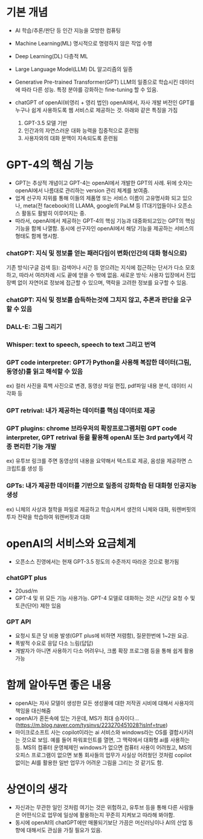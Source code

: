 # 기본 개념

- AI
  학습/추론/판단 등 인간 지능을 모방한 컴퓨팅

- Machine Learning(ML)
  명시적으로 명령하지 않은 작업 수행

- Deep Learning(DL)
  다층적 ML

- Large Language Model(LLM)
  DL 알고리즘의 일종

- Generative Pre-trained Transformer(GPT)
  LLM의 일종으로 학습시킨 데이터에 따라 다른 성능. 특정 분야를 강화하는 fine-tuning 할 수 있음.

- chatGPT of openAI(비영리 + 영리 법인)
  openAI에서, 자사 개발 버전인 GPT를 누구나 쉽게 사용하도록 웹 서비스로 제공하는 것. 아래와 같은 특징을 가짐

  1. GPT-3.5 모델 기반
  2. 인간과의 자연스러운 대화 능력을 집중적으로 훈련됨
  3. 사용자와의 대화 문맥이 지속되도록 훈련됨

# GPT-4의 핵심 기능

  * GPT는 추상적 개념이고 GPT-4는 openAI에서 개발한 GPT의 사례. 뒤에 숫자는 openAI에서 나름대로 관리하는 version 관리 체계를 보여줌.
  * 업계 선구자 지위를 통해 이들의 제품명 또는 서비스 이름이 고유명사화 되고 있으나, meta(전 facebook)의 LLAMA, google의 PaLM 등 IT대기업들이나 오픈소스 활동도 활발히 이루어지는 중.
  * 따라서, openAI에서 제공하는 GPT-4의 핵심 기능과 대중화되고있는 GPT의 핵심 기능을 함께 나열함. 동시에 선구자인 openAI에서 해당 기능을 제공하는 서비스의 형태도 함께 명시함.

### chatGPT: 지식 및 정보를 얻는 패러다임이 변화(인간의 대화 형식으로)

  기존 방식(구글 검색 등): 검색어나 시간 등 얻으려는 지식에 접근하는 단서가 다소 모호하고, 따라서 여러차례 시도 끝에 얻을 수 밖에 없음.
  새로운 방식: 사용자 입장에서 진입장벽 없이 자연어로 정보에 접근할 수 있으며, 맥락을 고려한 정보를 요구할 수 있음.

### chatGPT: 지식 및 정보를 습득하는것에 그치지 않고, 추론과 판단을 요구할 수 있음

### DALL-E: 그림 그리기

### Whisper: text to speech, speech to text 그리고 번역

### GPT code interpreter: GPT가 Python을 사용해 복잡한 데이터(그림, 동영상)를 읽고 해석할 수 있음

  ex) 컬러 사진을 흑백 사진으로 변경, 동영상 파일 편집, pdf파일 내용 분석, 데이터 시각화 등

### GPT retrival: 내가 제공하는 데이터를 핵심 데이터로 제공

### GPT plugins: chrome 브라우저의 확장프로그램처럼 GPT code interpreter, GPT retrival 등을 활용해 openAI 또는 3rd party에서 각종 편리한 기능 개발

  ex) 유투브 링크를 주면 동영상의 내용을 요약해서 텍스트로 제공, 음성을 제공하면 스크립트를 생성 등

### GPTs: 내가 제공한 데이터를 기반으로 일종의 강화학습 된 대화형 인공지능 생성

  ex) 니체의 사상과 철학을 파일로 제공하고 학습시켜서 생전의 니체와 대화, 워렌버핏의 투자 전략을 학습하여 워렌버핏과 대화


# openAI의 서비스와 요금체계

  * 오픈소스 진영에서는 현재 GPT-3.5 정도의 수준까지 따라온 것으로 평가됨

### chatGPT plus

  - 20usd/m
  - GPT-4 및 위 모든 기능 사용가능. GPT-4 모델로 대화하는 것은 시간당 요청 수 및 토큰(단어) 제한 있음

### GPT API

  - 요청시 토큰 당 비용 발생(GPT plus에 비하면 저렴함), 질문한번에 1~2원 요금.
  - 폭발적 수요로 응답 다소 느림(답답)
  - 개발자가 아니면 사용하기 다소 어려우나, 크롬 확장 프로그램 등을 통해 쉽게 활용 가능


# 함께 알아두면 좋은 내용

  - openAI는 자사 모델이 생성한 모든 생성물에 대한 저작권 시비에 대해서 사용자의 책임을 대신해줌
  - openAI가 혼돈속에 있는 가운데, MS가 최대 승자이다...(https://m.blog.naver.com/tysinvs/223270451028?isInf=true)
  - 마이크로소프트 사는 copilot이라는 ai 서비스와 windows라는 OS를 결합시키려는 것으로 보임. 예를 들어 파워포인트를 열면, 그 맥락에서 대화형 ai를 사용하는 등. MS의 컴퓨터 운영체제인 windows가 없으면 컴퓨터 사용이 어려웠고, MS의 오피스 프로그램이 없으면 보통 회사들의 업무가 사실상 어려웠던 것처럼 copilot 없이는 AI를 활용한 일반 업무가 어려운 그림을 그리는 것 같기도 함.

# 상연이의 생각

  - 자신과는 무관한 일인 것처럼 여기는 것은 위험하고, 유투브 등을 통해 다른 사람들은 어떤식으로 업무에 일상에 활용하는지 꾸준히 지켜보고 따라해 봐야함.
  - 동시에 openAI의 chatGPT에만 매몰되기보단 가끔은 머신러닝이나 AI의 산업 동향에 대해서도 관심을 가질 필요가 있음.

